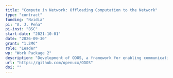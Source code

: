 ```yaml
---
title: "Compute in Network: Offloading Computation to the Network"
type: "contract"
funding: "Nvidia"
pi: "A. J. Peña"
pi-inst: "BSC"
start-date: "2021-10-01"
date: "2026-09-30"
grant: "1.2M€"
role: "Leader"
wp: "Work Package 2"
description: "Development of ODOS, a framework for enabling communication and computation offloading to DPUs"
url: "https://github.com/openucx/ODOS"
doi: ""
---
```

